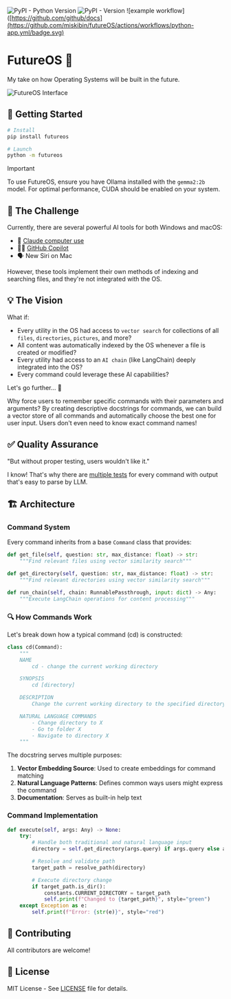 ![PyPI - Python Version](https://img.shields.io/pypi/pyversions/futureos)
![PyPI - Version](https://img.shields.io/pypi/v/futureos)
![example workflow]([https://github.com/github/docs](https://github.com/miskibin/futureOS/actions/workflows/python-app.yml/badge.svg)

# FutureOS 🚀

My take on how Operating Systems will be built in the future.

<img src="https://github.com/user-attachments/assets/4bdf7e12-0f9b-4f68-a588-4aed67ec6d45" alt="FutureOS Interface" />

## 🚀 Getting Started

```bash
# Install
pip install futureos

# Launch
python -m futureos
```

> [!IMPORTANT]  
> To use FutureOS, ensure you have Ollama installed with the `gemma2:2b` model. For optimal performance, CUDA should be enabled on your system.

## 🌟 The Challenge

Currently, there are several powerful AI tools for both Windows and macOS:

- 🤖 [Claude computer use](https://www.anthropic.com/news/3-5-models-and-computer-use)
- 👨‍💻 [GitHub Copilot](https://copilot.github.com)
- 🗣️ New Siri on Mac

However, these tools implement their own methods of indexing and searching files, and they're not integrated with the OS.

## 💡 The Vision

What if:

- Every utility in the OS had access to `vector search` for collections of all `files`, `directories`, `pictures`, and more?
- All content was automatically indexed by the OS whenever a file is created or modified?
- Every utility had access to an `AI chain` (like LangChain) deeply integrated into the OS?
- Every command could leverage these AI capabilities?

Let's go further... 🚀

Why force users to remember specific commands with their parameters and arguments? By creating descriptive docstrings for commands, we can build a vector store of all commands and automatically choose the best one for user input. Users don't even need to know exact command names!

## ✅ Quality Assurance

"But without proper testing, users wouldn't like it."

I know! That's why there are [multiple tests](/tests/test_create_collections.py) for every command with output that's easy to parse by LLM.

## 🏗️ Architecture

### Command System

Every command inherits from a base `Command` class that provides:

```python
def get_file(self, question: str, max_distance: float) -> str:
    """Find relevant files using vector similarity search"""

def get_directory(self, question: str, max_distance: float) -> str:
    """Find relevant directories using vector similarity search"""

def run_chain(self, chain: RunnablePassthrough, input: dict) -> Any:
    """Execute LangChain operations for content processing"""
```

### 🔍 How Commands Work

Let's break down how a typical command (cd) is constructed:

```python
class cd(Command):
    """
    NAME
        cd - change the current working directory

    SYNOPSIS
        cd [directory]

    DESCRIPTION
        Change the current working directory to the specified directory.

    NATURAL LANGUAGE COMMANDS
        - Change directory to X
        - Go to folder X
        - Navigate to directory X
    """
```

The docstring serves multiple purposes:

1. **Vector Embedding Source**: Used to create embeddings for command matching
2. **Natural Language Patterns**: Defines common ways users might express the command
3. **Documentation**: Serves as built-in help text

### Command Implementation

```python
def execute(self, args: Any) -> None:
    try:
        # Handle both traditional and natural language input
        directory = self.get_directory(args.query) if args.query else args.directory

        # Resolve and validate path
        target_path = resolve_path(directory)

        # Execute directory change
        if target_path.is_dir():
            constants.CURRENT_DIRECTORY = target_path
            self.print(f"Changed to {target_path}", style="green")
    except Exception as e:
        self.print(f"Error: {str(e)}", style="red")
```

## 🤝 Contributing

All contributors are welcome!

## 📄 License

MIT License - See [LICENSE](LICENSE) file for details.
